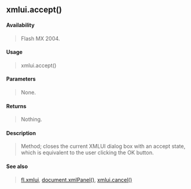 ## xmlui.accept()

#### Availability

> Flash MX 2004.

#### Usage

> xmlui.accept()

#### Parameters

> None.

#### Returns

> Nothing.

#### Description

> Method; closes the current XMLUI dialog box with an accept state, which is equivalent to the user clicking the OK button.

#### See also

> [fl.xmlui](#_bookmark557), [document.xmlPanel()](#_bookmark342), [xmlui.cancel()](#xmlui.cancel())

<span id="xmlui.cancel()" class="anchor"></span>
